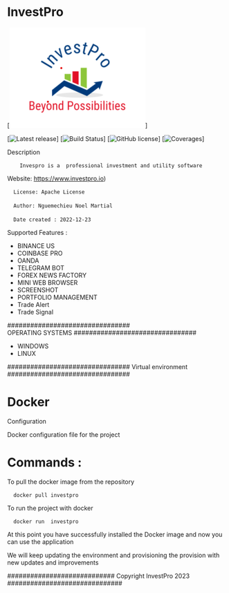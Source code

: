 # InvestPro
[![InvestPro, Inc](src/main/resources/logo.png)]

[![Latest release](https://img.shields.io/badge/release-1.0.1-blu)]
[![Build Status](https://github.com/nguemechieu/investpro/blob/master/wiki/images/gitter.svg)]
[![GitHub license](https://github.com/nguemechieu/investpro/blob/master/wiki/license_apache.svg)]
[![Coverages](https://github.com/nguemechieu/investpro/coverages.png)]

Description

        Invespro is a  professional investment and utility software

Website: https://www.investpro.io)

      License: Apache License

      Author: Nguemechieu Noel Martial

      Date created : 2022-12-23

Supported Features :

- BINANCE US
- COINBASE PRO
- OANDA
- TELEGRAM BOT
- FOREX NEWS FACTORY
- MINI WEB BROWSER
- SCREENSHOT
- PORTFOLIO MANAGEMENT
- Trade Alert
- Trade Signal

################################    
OPERATING SYSTEMS
################################

- WINDOWS
- LINUX

################################
Virtual environment
################################

# Docker

Configuration

Docker configuration file for the project

# Commands :

To pull the docker image from the repository

      docker pull investpro

To run the project with docker

      docker run  investpro

At this point you have successfully installed the Docker image and now
you can use the application

We will keep updating the environment and provisioning the provision
with new updates and improvements

############################
Copyright InvestPro 2023
##############################
